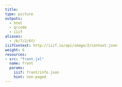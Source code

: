 ```yaml
---
title:
type: picture
outputs:
  - html
  - qrcode
  - iiif
aliases:
  - /k/7/2/6f/
iiifContext: http://iiif.io/api/image/2/context.json
weight: 6
resources:
- src: "front.jxl"
  name: front
  params:
    iiif: front/info.json
    hint: non-paged
---
```

